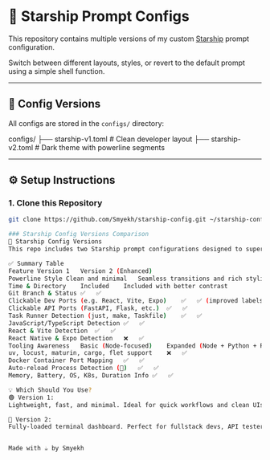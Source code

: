 # 🌌 Starship Prompt Configs

This repository contains multiple versions of my custom [Starship](https://starship.rs) prompt configuration.

Switch between different layouts, styles, or revert to the default prompt using a simple shell function.

---

## 📁 Config Versions

All configs are stored in the `configs/` directory:

configs/
├── starship-v1.toml # Clean developer layout
├── starship-v2.toml # Dark theme with powerline segments


---

## ⚙️ Setup Instructions

### 1. Clone this Repository

```bash
git clone https://github.com/Smyekh/starship-config.git ~/starship-config

### Starship Config Versions Comparison
🔀 Starship Config Versions
This repo includes two Starship prompt configurations designed to supercharge your terminal with dev intelligence and clickable powerline visuals. Both are optimized for modern workflows — but tailored for different levels of depth and aesthetics.

✅ Summary Table
Feature	Version 1	Version 2 (Enhanced)
Powerline Style	Clean and minimal	Seamless transitions and rich styling
Time & Directory	Included	Included with better contrast
Git Branch & Status	✅	✅
Clickable Dev Ports (e.g. React, Vite, Expo)	✅	✅ (improved labels & logic)
Clickable API Ports (FastAPI, Flask, etc.)	✅	✅
Task Runner Detection (just, make, Taskfile)	✅	✅
JavaScript/TypeScript Detection	✅	✅
React & Vite Detection	✅	✅
React Native & Expo Detection	❌	✅
Tooling Awareness	Basic (Node-focused)	Expanded (Node + Python + Rust)
uv, locust, maturin, cargo, flet support	❌	✅
Docker Container Port Mapping	✅	✅
Auto-reload Process Detection (🔁)	✅	✅
Memory, Battery, OS, K8s, Duration Info	✅	✅

💡 Which Should You Use?
🟢 Version 1:
Lightweight, fast, and minimal. Ideal for quick workflows and clean UIs.

🔵 Version 2:
Fully-loaded terminal dashboard. Perfect for fullstack devs, API testers, Docker users, and anyone who wants deep insights right in their prompt.


Made with ☕ by Smyekh
